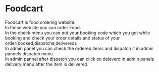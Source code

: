 # Foodcart
Foodcart is food ordering website.<br>
In these website you can order Food.<br>
In the check menu you can put your booking code which you got while booking and check your order details and status of your order(booked,dispatche,delivered).<br>
In admin panel you can check the ordered items and dispatch it in admin pannels dispatch menu.<br>
In admin pannel after dispatch you can click on deleverd in admin panels delivery menu after the item is delivered.<br>
